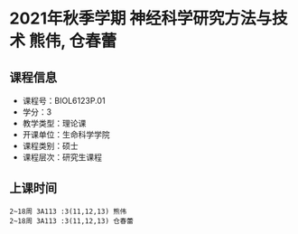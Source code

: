 # 2021年秋季学期 神经科学研究方法与技术 熊伟, 仓春蕾






## 课程信息

- 课程号：BIOL6123P.01
- 学分：3
- 教学类型：理论课
- 开课单位：生命科学学院
- 课程类别：硕士
- 课程层次：研究生课程

## 上课时间

```
2~18周 3A113 :3(11,12,13) 熊伟
2~18周 3A113 :3(11,12,13) 仓春蕾
```

